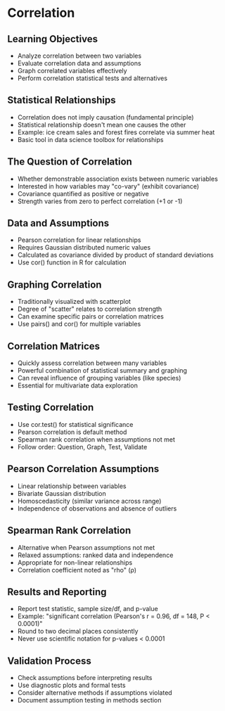 # Correlation

## Learning Objectives
- Analyze correlation between two variables
- Evaluate correlation data and assumptions
- Graph correlated variables effectively
- Perform correlation statistical tests and alternatives

## Statistical Relationships
- Correlation does not imply causation (fundamental principle)
- Statistical relationship doesn't mean one causes the other
- Example: ice cream sales and forest fires correlate via summer heat
- Basic tool in data science toolbox for relationships

## The Question of Correlation
- Whether demonstrable association exists between numeric variables
- Interested in how variables may "co-vary" (exhibit covariance)
- Covariance quantified as positive or negative
- Strength varies from zero to perfect correlation (+1 or -1)

## Data and Assumptions
- Pearson correlation for linear relationships
- Requires Gaussian distributed numeric values
- Calculated as covariance divided by product of standard deviations
- Use cor() function in R for calculation

## Graphing Correlation
- Traditionally visualized with scatterplot
- Degree of "scatter" relates to correlation strength
- Can examine specific pairs or correlation matrices
- Use pairs() and cor() for multiple variables

## Correlation Matrices
- Quickly assess correlation between many variables
- Powerful combination of statistical summary and graphing
- Can reveal influence of grouping variables (like species)
- Essential for multivariate data exploration

## Testing Correlation
- Use cor.test() for statistical significance
- Pearson correlation is default method
- Spearman rank correlation when assumptions not met
- Follow order: Question, Graph, Test, Validate

## Pearson Correlation Assumptions
- Linear relationship between variables
- Bivariate Gaussian distribution
- Homoscedasticity (similar variance across range)
- Independence of observations and absence of outliers

## Spearman Rank Correlation
- Alternative when Pearson assumptions not met
- Relaxed assumptions: ranked data and independence
- Appropriate for non-linear relationships
- Correlation coefficient noted as "rho" (ρ)

## Results and Reporting
- Report test statistic, sample size/df, and p-value
- Example: "significant correlation (Pearson's r = 0.96, df = 148, P < 0.0001)"
- Round to two decimal places consistently
- Never use scientific notation for p-values < 0.0001

## Validation Process
- Check assumptions before interpreting results
- Use diagnostic plots and formal tests
- Consider alternative methods if assumptions violated
- Document assumption testing in methods section